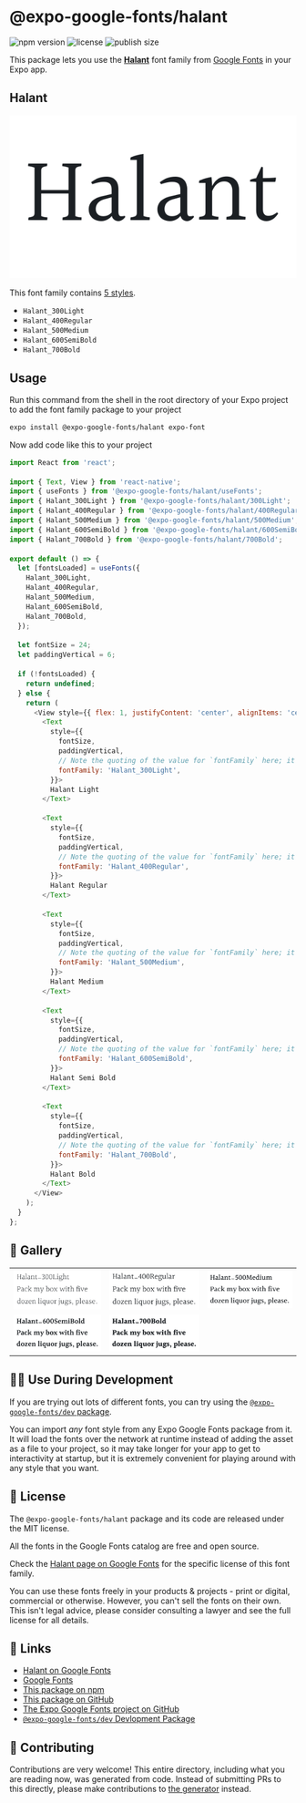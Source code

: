 # @expo-google-fonts/halant

![npm version](https://flat.badgen.net/npm/v/@expo-google-fonts/halant)
![license](https://flat.badgen.net/github/license/expo/google-fonts)
![publish size](https://flat.badgen.net/packagephobia/install/@expo-google-fonts/halant)

This package lets you use the [**Halant**](https://fonts.google.com/specimen/Halant) font family from [Google Fonts](https://fonts.google.com/) in your Expo app.

## Halant

![Halant](./font-family.png)

This font family contains [5 styles](#-gallery).

- `Halant_300Light`
- `Halant_400Regular`
- `Halant_500Medium`
- `Halant_600SemiBold`
- `Halant_700Bold`

## Usage

Run this command from the shell in the root directory of your Expo project to add the font family package to your project
```sh
expo install @expo-google-fonts/halant expo-font
```

Now add code like this to your project
```js
import React from 'react';

import { Text, View } from 'react-native';
import { useFonts } from '@expo-google-fonts/halant/useFonts';
import { Halant_300Light } from '@expo-google-fonts/halant/300Light';
import { Halant_400Regular } from '@expo-google-fonts/halant/400Regular';
import { Halant_500Medium } from '@expo-google-fonts/halant/500Medium';
import { Halant_600SemiBold } from '@expo-google-fonts/halant/600SemiBold';
import { Halant_700Bold } from '@expo-google-fonts/halant/700Bold';

export default () => {
  let [fontsLoaded] = useFonts({
    Halant_300Light,
    Halant_400Regular,
    Halant_500Medium,
    Halant_600SemiBold,
    Halant_700Bold,
  });

  let fontSize = 24;
  let paddingVertical = 6;

  if (!fontsLoaded) {
    return undefined;
  } else {
    return (
      <View style={{ flex: 1, justifyContent: 'center', alignItems: 'center' }}>
        <Text
          style={{
            fontSize,
            paddingVertical,
            // Note the quoting of the value for `fontFamily` here; it expects a string!
            fontFamily: 'Halant_300Light',
          }}>
          Halant Light
        </Text>

        <Text
          style={{
            fontSize,
            paddingVertical,
            // Note the quoting of the value for `fontFamily` here; it expects a string!
            fontFamily: 'Halant_400Regular',
          }}>
          Halant Regular
        </Text>

        <Text
          style={{
            fontSize,
            paddingVertical,
            // Note the quoting of the value for `fontFamily` here; it expects a string!
            fontFamily: 'Halant_500Medium',
          }}>
          Halant Medium
        </Text>

        <Text
          style={{
            fontSize,
            paddingVertical,
            // Note the quoting of the value for `fontFamily` here; it expects a string!
            fontFamily: 'Halant_600SemiBold',
          }}>
          Halant Semi Bold
        </Text>

        <Text
          style={{
            fontSize,
            paddingVertical,
            // Note the quoting of the value for `fontFamily` here; it expects a string!
            fontFamily: 'Halant_700Bold',
          }}>
          Halant Bold
        </Text>
      </View>
    );
  }
};

```

## 🔡 Gallery


||||
|-|-|-|
|![Halant_300Light](.//300Light/Halant_300Light.ttf.png)|![Halant_400Regular](.//400Regular/Halant_400Regular.ttf.png)|![Halant_500Medium](.//500Medium/Halant_500Medium.ttf.png)||
|![Halant_600SemiBold](.//600SemiBold/Halant_600SemiBold.ttf.png)|![Halant_700Bold](.//700Bold/Halant_700Bold.ttf.png)|||


## 👩‍💻 Use During Development

If you are trying out lots of different fonts, you can try using the [`@expo-google-fonts/dev` package](https://github.com/freeboub/google-fonts/tree/master/font-packages/dev#readme).

You can import *any* font style from any Expo Google Fonts package from it. It will load the fonts
over the network at runtime instead of adding the asset as a file to your project, so it may take longer
for your app to get to interactivity at startup, but it is extremely convenient
for playing around with any style that you want.

## 📖 License

The `@expo-google-fonts/halant` package and its code are released under the MIT license.

All the fonts in the Google Fonts catalog are free and open source.

Check the [Halant page on Google Fonts](https://fonts.google.com/specimen/Halant) for the specific license of this font family.

You can use these fonts freely in your products & projects - print or digital, commercial or otherwise. However, you can't sell the fonts on their own. This isn't legal advice, please consider consulting a lawyer and see the full license for all details.

## 🔗 Links

- [Halant on Google Fonts](https://fonts.google.com/specimen/Halant)
- [Google Fonts](https://fonts.google.com/)
- [This package on npm](https://www.npmjs.com/package/@expo-google-fonts/halant)
- [This package on GitHub](https://github.com/freeboub/google-fonts/tree/master/font-packages/halant)
- [The Expo Google Fonts project on GitHub](https://github.com/freeboub/google-fonts)
- [`@expo-google-fonts/dev` Devlopment Package](https://github.com/freeboub/google-fonts/tree/master/font-packages/dev)

## 🤝 Contributing

Contributions are very welcome! This entire directory, including what you are reading now, was generated from code. Instead of submitting PRs to this directly, please make contributions to [the generator](https://github.com/freeboub/google-fonts/tree/master/packages/generator) instead.
